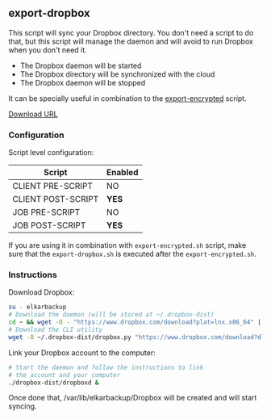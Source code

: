 ## export-dropbox

This script will sync your Dropbox directory. You don't need a script to do
that, but this script will manage the daemon and will avoid to run Dropbox
when you don't need it.
 - The Dropbox daemon will be started
 - The Dropbox directory will be synchronized with the cloud
 - The Dropbox daemon will be stopped

It can be specially useful in combination to the [export-encrypted](https://github.com/elkarbackup/elkarbackup-scripts/tree/master/export-encrypted) script.

[Download URL](https://github.com/elkarbackup/elkarbackup-scripts/raw/master/export-dropbox/export-dropbox.sh)

### Configuration

Script level configuration:

| Script              | Enabled  |
| ------------------- | -------- |
| CLIENT PRE-SCRIPT   |  NO      |
| CLIENT POST-SCRIPT  |  __YES__ | 
| JOB PRE-SCRIPT      |  NO      |
| JOB POST-SCRIPT     |  __YES__ |

If you are using it in combination with `export-encrypted.sh` script, make sure that the
`export-dropbox.sh` is executed after the `export-encrypted.sh`.

### Instructions

Download Dropbox:

```bash
su - elkarbackup
# Download the daemon (will be stored at ~/.dropbox-dist)
cd ~ && wget -O - "https://www.dropbox.com/download?plat=lnx.x86_64" | tar xzf -
# Download the CLI utility
wget -O ~/.dropbox-dist/dropbox.py "https://www.dropbox.com/download?dl=packages/dropbox.py && chmod 755 ~/.dropbox-dist/dropbox.py"
```

Link your Dropbox account to the computer:

```bash
# Start the daemon and follow the instructions to link
# the account and your computer
./dropbox-dist/dropboxd &
```

Once done that, /var/lib/elkarbackup/Dropbox will be created and will start syncing.
